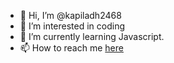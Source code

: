 - 👋 Hi, I’m @kapiladh2468
- 👀 I’m interested in coding
- 🌱 I’m currently learning Javascript.
- 📫 How to reach me [here](mailto:johnyheaven7@gmail.com)

<!---
kapiladh2468/kapiladh2468 is a ✨ special ✨ repository because its `README.md` (this file) appears on your GitHub profile.
You can click the Preview link to take a look at your changes.
--->
